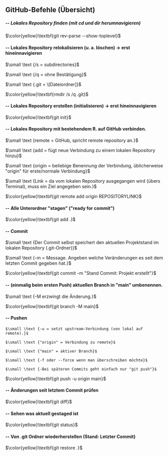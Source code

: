 ## GitHub-Befehle (Übersicht)

##### -- Lokales Repository finden (mit cd und dir herumnavigieren)

<large>$\color{yellow}\textbf{git rev-parse --show-toplevel}$</large>



#### -- Lokales Repository relokalisieren (u. a. löschen) -> erst hineinnavigieren

$\small \text	{/s = subdirectories}$

$\small \text	{/q = ohne Bestätigung}$

$\small \text	{.git = \[Dateiordner]}$

<large>$\color{yellow}\textbf{rmdir /s /q .git}$</large>



#### -- Lokales Repository erstellen (initialisieren) -> erst hineinnavigieren

<large>$\color{yellow}\textbf{git init}$</large>



#### -- Lokales Repository mit bestehendem R. auf GitHub verbinden.

$\small \text	{remote = GitHub, spricht remote repository an.}$

$\small \text	{add = fügt neue Verbindung zu einem lokalen Repository hinzu}$

$\small \text	{origin = beliebige Benennung der Verbindung, üblicherweise "origin" für erste/normale Verbindung}$

$\small \text	{Link = da vom lokalen Repository ausgegangen wird (übers Terminal), muss ein Ziel angegeben sein.}$

<large>$\color{yellow}\textbf{git remote add origin REPOSITORYLINK}$</large>



#### -- Alle Unterordner "stagen" ("ready for commit")

<large>$\color{yellow}\textbf{git add .}$</large>



#### -- Commit

$\small \text	{Der Commit selbst speichert den aktuellen Projektstand im lokalen Repository (.git-Ordner)}$

$\small \text	{-m = Message. Angeben welche Veränderungen es seit dem letzten Commit gegeben hat.}$

<large>$\color{yellow}\textbf{git commit -m "Stand Commit: Projekt erstellt"}$</large>



#### -- (einmalig beim ersten Push) aktuellen Branch in "main" umbenennen.

$\small \text	{-M erzwingt die Änderung.}$

<large>$\color{yellow}\textbf{git branch -M main}$</large>



#### -- Pushen

	$\small \text {-u = setzt upstream-Verbindung (von lokal auf remote).}$

	$\small \text {"origin" = Verbindung zu remote}$

	$\small \text {"main" = aktiver Branch}$

	$\small \text {-f oder --force wenn man überschreiben möchte}$

	$\small \text {-Bei späteren Commits geht einfach nur "git push"}$

<large>$\color{yellow}\textbf{git push -u origin main}$</large>



#### -- Änderungen seit letztem Commit prüfen

<large>$\color{yellow}\textbf{git diff}$</large>



#### -- Sehen was aktuell gestaged ist

<large>$\color{yellow}\textbf{git status}$</large>



#### -- Von .git Ordner wiederherstellen (Stand: Letzter Commit)

<large>$\color{yellow}\textbf{git restore .}$</large>

